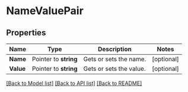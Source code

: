 # NameValuePair

## Properties

Name | Type | Description | Notes
------------ | ------------- | ------------- | -------------
**Name** | Pointer to **string** | Gets or sets the name. | [optional] 
**Value** | Pointer to **string** | Gets or sets the value. | [optional] 

[[Back to Model list]](../README.md#documentation-for-models) [[Back to API list]](../README.md#documentation-for-api-endpoints) [[Back to README]](../README.md)


